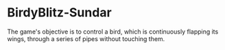 # BirdyBlitz-Sundar
The game's objective is to control a bird, which is continuously flapping its wings, through a series of pipes without touching them.
